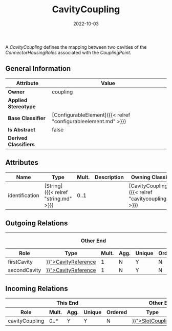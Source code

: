 ﻿---
title: CavityCoupling
toc: false
type: specs
date: "2022-10-03"
draft: false
specification: VEC
version: 2.0.1
documentType: "Recommendation"
elementType: Class
classes:
  - CavityCoupling
menu_name: vec-2.0.1
---
<p> A <i>CavityCoupling</i> defines the mapping between two cavities of the <i>ConnectorHousingRoles</i> associated with the <i>CouplingPoint</i>.      </p>

## General Information

| Attribute               | Value |
|-------------------------|-------|
| **Owner**               | coupling |
| **Applied Stereotype**  |   |
| **Base Classifier**     | [ConfigurableElement]({{< relref "configurableelement.md" >}})<br/>  |
| **Is Abstract**         | false |
| **Derived Classifiers** |   |

## Attributes
|  Name  |  Type  |  Mult.  |  Description  |  Owning Classifier  |
|--------|--------|---------|---------------|--------------|
|identification| [String]({{< relref "string.md" >}}) | 0..1 |  | [CavityCoupling]({{< relref "cavitycoupling.md" >}}) |

## Outgoing Relations
<table>
    <thead>
        <tr>
           <th colspan="6">Other End</th>
           <th colspan="1">This End</th>
           <th colspan="1">General</th>
        </tr>
        <tr>
           <th>Role</th>
           <th>Type</th>
           <th>Mult.</th>
           <th>Agg.</th>
           <th>Unique</th>
           <th>Ordered</th>
           <th>Mult.</th>
           <th>Description</th>
        </tr>
    <thead>
    <tbody>
    <tr>
        <td>firstCavity</td>
        <td><a href="{{< relref "cavityreference.md" >}}">CavityReference</a></td>
        <td>1</td>
        <td>N</td>
        <td>Y</td>
        <td>N</td>
        <td>0..*</td>
        <td></td>
    </tr>
    <tr>
        <td>secondCavity</td>
        <td><a href="{{< relref "cavityreference.md" >}}">CavityReference</a></td>
        <td>1</td>
        <td>N</td>
        <td>Y</td>
        <td>N</td>
        <td>0..*</td>
        <td></td>
    </tr>
    </tbody>
</table>

##  Incoming Relations
<table>
    <thead>
        <tr>
           <th colspan="5">This End</th>
           <th colspan="2">Other End</th>
           <th colspan="1">General</th>
        </tr>
        <tr>
           <th>Role</th>
           <th>Mult.</th>
           <th>Agg.</th>
           <th>Unique</th>
           <th>Ordered</th>
           <th>Type</th>
           <th>Mult.</th>
           <th>Description</th>
        </tr>
    <thead>
    <tbody>
    <tr>
        <td>cavityCoupling</td>
        <td>0..*</td>
        <td>Y</td>
        <td>Y</td>
        <td>N</td>
        <td><a href="{{< relref "slotcoupling.md" >}}">SlotCoupling</a></td>
        <td>1</td>
        <td></td>
    </tr>
    </tbody>
</table>



